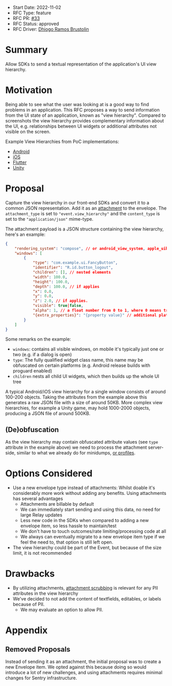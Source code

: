 * Start Date: 2022-11-02
* RFC Type: feature
* RFC PR: [#33](https://github.com/getsentry/rfcs/pull/33)
* RFC Status: approved
* RFC Driver: [Dhiogo Ramos Brustolin](https://github.com/brustolin)

# Summary

Allow SDKs to send a textual representation of the application's UI view hierarchy. 

# Motivation

Being able to see what the user was looking at is a good way to find problems in an application. This RFC proposes a way to send information from the UI state of an application, known as "view hierarchy". Compared to screenshots the view hierarchy provides complementary information about the UI, e.g. relationships between UI widgets or additional attributes not visible on the screen.

Example View Hierarchies from PoC implementations:
* [Android](https://github.com/getsentry/sentry-java/pull/1998#issuecomment-1104806065)
* [iOS](https://github.com/getsentry/sentry-cocoa/pull/2044#issue-1329719543)
* [Flutter](https://github.com/ueman/sentry-dart-tools/blob/b850db587f0e099bed253d13055c88c03d536875/sentry_flutter_plus/lib/src/integrations/tree_walker_integration.dart)
* [Unity](https://github.com/getsentry/team-mobile/issues/64#issuecomment-1290868653)

# Proposal

Capture the view hierarchy in our front-end SDKs and convert it to a common JSON representation. Add it as an [attachment](https://develop.sentry.dev/sdk/envelopes/#attachment) to the envelope. The `attachment_type` is set to `"event.view_hierarchy"` and the `content_type` is set to the `"application/json"` mime-type.

The attachment payload is a JSON structure containing the view hierarchy, here's an example:
```json
{
    "rendering_system": "compose", // or android_view_system, apple_uikit, apple_swiftui, unity, flutter, ...
    "windows": [
        {
            "type": "com.example.ui.FancyButton",
            "identifier": "R.id.button_logout",
            "children": [], // nested elements
            "width": 100.0,
            "height": 100.0,
            "depth": 100.0, // if applies
            "x": 0.0,
            "y": 0.0,
            "z": 2.0, // if applies.
            "visible": true|false,
            "alpha": 1, // a float number from 0 to 1, where 0 means transparent, and 1 is opaque.
            "{extra_properties}": "{property value}" // additional platform-specific attributes
        }
    ]
}
```

Some remarks on the example:
 * `windows`: contains all visible windows, on mobile it's typically just one or two (e.g. if a dialog is open)
 * `type`: The fully qualified widget class name, this name may be obfuscated on certain platforms (e.g. Android release builds with proguard enabled)
 * `children` nests all child UI widgets, which then builds up the whole UI tree

A typical Android/iOS view hierarchy for a single window consists of around 100-200 objects. Taking the attributes from the example above this generates a raw JSON file with a size of around 50KB. More complex view hierarchies, for example a Unity game, may hold 1000-2000 objects, producing a JSON file of around 500KB.

## (De)obfuscation
As the view hierarchy may contain obfuscated attribute values (see `type` attribute in the example above) we need to process the attachment server-side, similar to what we already do for minidumps, [or profiles](https://github.com/getsentry/sentry/blob/cf71af372677487d7d0a7fd8ac9dd092f9596cf4/src/sentry/profiles/task.py#L350-L360).

# Options Considered
- Use a new envelope type instead of attachments: Whilst doable it's considerably more work without adding any benefits. Using attachments has several advantages
    - Attachments are billable by default
    - We can immediately start sending and using this data, no need for large Relay updates
    - Less new code in the SDKs when compared to adding a new envelope item, so less hassle to maintain/test
    - We don't have to touch outcomes/rate limiting/processing code at all
    - We always can eventually migrate to a new envelope item type if we feel the need to, that option is still left open.
- The view hierarchy could be part of the Event, but because of the size limit, it is not recommended


# Drawbacks
- By utilizing attachments, [attachment scrubbing](https://docs.sentry.io/product/data-management-settings/scrubbing/attachment-scrubbing/) is relevant for any PII attributes in the view hierarchy
- We've decided to not add the content of textfields, editables, or labels because of PII.
    - We may evaluate an option to allow PII.


# Appendix

## Removed Proposals

Instead of sending it as an attachment, the initial proposal was to create a new Envelope item. We opted against this because doing so would introduce a lot of new challenges, and using attachments requires minimal changes for Sentry infrastructure.
